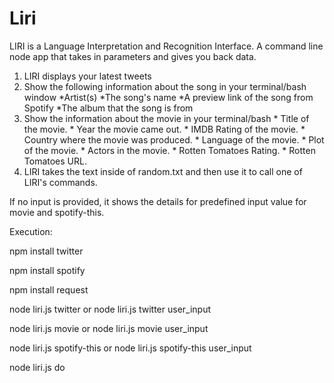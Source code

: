# Liri

LIRI is a Language Interpretation and Recognition Interface. A command line node app that takes in parameters and gives you back data.

1. LIRI displays your latest tweets
2. Show the following information about the song in your terminal/bash window
        *Artist(s)
        *The song's name
        *A preview link of the song from Spotify
        *The album that the song is from
3. Show the information about the movie in your terminal/bash
        * Title of the movie.
        * Year the movie came out.
        * IMDB Rating of the movie.
        * Country where the movie was produced.
        * Language of the movie.
        * Plot of the movie.
        * Actors in the movie.
        * Rotten Tomatoes Rating.
        * Rotten Tomatoes URL.
4. LIRI takes the text inside of random.txt and then use it to call one of LIRI's commands.

If no input is provided, it shows the details for predefined input value for movie and spotify-this.


Execution:

  npm install twitter
  
  npm install spotify
  
  npm install request

  node liri.js twitter  or node liri.js twitter user_input

  node liri.js movie  or node liri.js movie user_input
  
  node liri.js spotify-this  or node liri.js spotify-this user_input
  
  node liri.js do 
